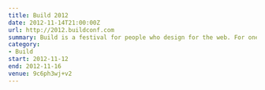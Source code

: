 ```yaml
---
title: Build 2012
date: 2012-11-14T21:00:00Z
url: http://2012.buildconf.com
summary: Build is a festival for people who design for the web. For one week in November, a community of smart, talented people come together to share ideas, tell stories, get their hands dirty, and drink a few beers.
category:
- Build
start: 2012-11-12
end: 2012-11-16
venue: 9c6ph3wj+v2
---
```

